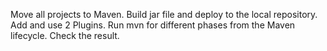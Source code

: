 Move all projects to Maven.
Build jar file and deploy to the local repository.
Add and use 2 Plugins.
Run mvn for different phases from the Maven lifecycle. Check the result.